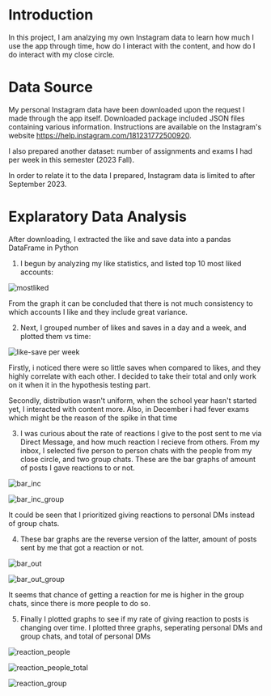 # Introduction

In this project, I am analzying my own Instagram data to learn how much I use the app through time, how do I interact with the content, and how do I do interact with my close circle. 

# Data Source

My personal Instagram data have been downloaded upon the request I made through the app itself. Downloaded package included JSON files containing various information. Instructions are available on the Instagram's website https://help.instagram.com/181231772500920.

I also prepared another dataset: number of assignments and exams I had per week in this semester (2023 Fall).

In order to relate it to the data I prepared, Instagram data is limited to after September 2023.

# Explaratory Data Analysis
After downloading, I extracted the like and save data into a pandas DataFrame in Python

1. I begun by analyzing my like statistics, and listed top 10 most liked accounts:

![mostliked](https://github.com/exeokan/CS210-Term_Project/assets/35339130/aa39211b-764d-4f21-886a-d2f5ab4d79e7)

From the graph it can be concluded that there is not much consistency to which accounts I like and they include great variance.

2. Next, I grouped number of likes and saves in a day and a week, and plotted them vs time:

![like-save per week](https://github.com/exeokan/CS210-Term_Project/assets/35339130/77893ee6-d2a6-49d0-a156-c7a3674f252f)

Firstly, i noticed there were so little saves when compared to likes, and they highly correlate with each other. I decided to take their total and only work on it when it in the hypothesis testing part.

Secondly, distribution wasn't uniform, when the school year hasn't started yet, I interacted with content more. Also, in December i had fever exams which might be the reason of the spike in that time

3. I was curious about the rate of reactions I give to the post sent to me via Direct Message, and how much reaction I recieve from others. From my inbox, I selected five person to person chats with the people from my close circle, and two group chats. These are the bar graphs of amount of posts I gave reactions to or not.
   
 ![bar_inc](https://github.com/exeokan/CS210-Term_Project/assets/35339130/b54c1e01-81d9-45f2-8772-3c946a65b743)
 
 ![bar_inc_group](https://github.com/exeokan/CS210-Term_Project/assets/35339130/e059d8f2-d7e9-4d90-b1a5-8d46946ee08a)
   
It could be seen that I prioritized giving reactions to personal DMs instead of group chats.

4. These bar graphs are the reverse version of the latter, amount of posts sent by me that got a reaction or not.
   
  ![bar_out](https://github.com/exeokan/CS210-Term_Project/assets/35339130/cba1c4d6-06f9-4803-bb3a-1d419cd44143)
  
  ![bar_out_group](https://github.com/exeokan/CS210-Term_Project/assets/35339130/e058454f-9da6-45df-b94b-787fbcbf0eb9)

It seems that chance of getting a reaction for me is higher in the group chats, since there is more people to do so.

5. Finally I plotted graphs to see if my rate of giving reaction to posts is changing over time. I plotted three graphs, seperating personal DMs and group chats, and total of personal DMs
   
  ![reaction_people](https://github.com/exeokan/CS210-Term_Project/assets/35339130/6f959a19-729f-4c04-a95a-7cf580ffb4fc)

  ![reaction_people_total](https://github.com/exeokan/CS210-Term_Project/assets/35339130/5f845d37-0dd3-46ea-a18d-fa31a9f99cbb)

  ![reaction_group](https://github.com/exeokan/CS210-Term_Project/assets/35339130/2d56ebf1-1646-444f-8655-771a654a2537)


  




   
